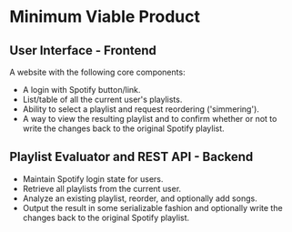 # Minimum Viable Product

## User Interface - Frontend

A website with the following core components:

- A login with Spotify button/link.
- List/table of all the current user's playlists.
- Ability to select a playlist and request reordering ('simmering').
- A way to view the resulting playlist and to confirm whether or not to write
  the changes back to the original Spotify playlist.

## Playlist Evaluator and REST API - Backend

- Maintain Spotify login state for users.
- Retrieve all playlists from the current user.
- Analyze an existing playlist, reorder, and optionally add songs.
- Output the result in some serializable fashion and optionally write the
  changes back to the original Spotify playlist.
